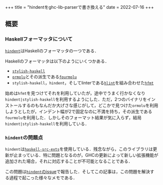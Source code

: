 +++
title = "hindentをghc-lib-parserで書き換える"
date = 2022-07-16
+++

## 概要

### Haskellフォーマッタについて

[`hindent`](https://github.com/mihaimaruseac/hindent)はHaskellのフォーマッタの一つである．

Haskellのフォーマッタは以下のようにいくつかある．

* [`stylish-haskell`](https://github.com/haskell/stylish-haskell)
* [`ormolu`](https://github.com/tweag/ormolu)とその派生である[`fourmolu`](https://github.com/fourmolu/fourmolu)
* `stylish-haskell`，`hindent`，そしてlinterである[`hlint`](https://github.com/ndmitchell/hlint)を組み合わせた[`hfmt`](https://github.com/danstiner/hfmt)

始めは`hfmt`を見つけてそれを利用していたが，途中でうまく行かなくなり`hindent|stylish-haskell`を利用するようにした．ただ，2つのバイナリをインストールするのもなんだか大げさな感じがして，どこかで見つけた`ormolu`を利用しようとしたが，インデント幅が2で固定なのに不満を持ち，その派生である`fourmolu`を利用した．しかしそのフォーマット結果が気に入らず，結局`hindent|stylish-haskell`を利用している．

### `hindent`の問題点

`hindent`は[`haskell-src-exts`](https://github.com/haskell-suite/haskell-src-exts)を使用している．残念ながら，このライブラリは更新が止まっている．特に問題となるのが，GHCの更新によって新しい拡張機能が追加された場合，それに対応することが不可能となることである．

この問題は[`hindent`のissue](https://github.com/mihaimaruseac/hindent/issues/587)で報告した．そしてこの記事は，この問題を解決する過程で起こった様々なメモである．
